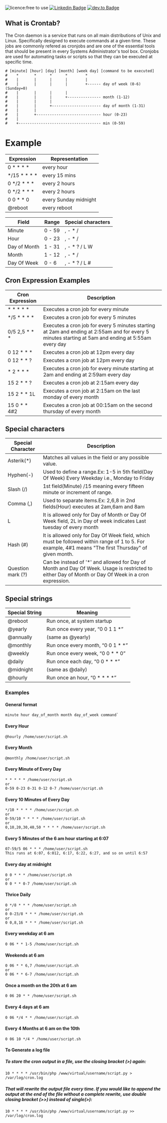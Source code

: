 ![licence:free to use](https://img.shields.io/badge/licence-free--to--use-blue)  [![Linkedin Badge](https://img.shields.io/badge/-gurpreetsingh89-blue?style=flat&logo=Linkedin&logoColor=white&link=https://www.linkedin.com/in/gurpreetsingh89/)](https://www.linkedin.com/in/gurpreetsingh89/)  [![dev.to Badge](https://img.shields.io/badge/-@gurpreetsingh-000000?style=flat&labelColor=000000&logo=dev.to&link=https://dev.to/gurpreetsingh)](https://dev.to/gurpreetsingh) 


## What is Crontab?
The Cron daemon is a service that runs on all main distributions of Unix and Linux. Specifically designed to execute commands at a given time. These jobs are commonly refered as cronjobs and are one of the essential tools that should be present in every Systems Administrator's tool box. Cronjobs are used for automating tasks or scripts so that they can be executed at specific time.

```
# [minute] [hour] [day] [month] [week day] [command to be executed]
#    *       *      *      *        *
#    |       |      |      |        |
#    |       |      |      |        +------ day of week (0-6) (Sunday=0)
#    |       |      |      |
#    |       |      |      +--------------- month (1-12)
#    |       |      |
#    |       |      +---------------------- day of month (1-31)
#    |       |
#    |       +----------------------------- hour (0-23)
#    |
#    +------------------------------------- min (0-59)
```


# Example
|Expression | Representation |
|-------|--------|
| 0 * * * *	  |      every hour |
| */15 * * * *	|    every 15 mins |
| 0 */2 * * *	   |   every 2 hours |
| 0 */2 * * *	   |   every 2 hours |
| 0 0 * * 0	      |  every Sunday midnight 
| @reboot	        |  every reboot |



|Field	| Range	| Special characters|
|-------|--------|------------------|
| Minute	| 0 - 59	|, - * / |
| Hour	|0 - 23	|, - * / |
| Day of Month	|1 - 31	|, - * ? / L W |
| Month	|1 - 12	|, - * / |
| Day Of Week	|0 - 6	|, - * ? / L # |



## Cron Expression Examples
| Cron Expression	| Description|
|-----------------|------------|
| * * * * *	|Executes a cron job for every minute|
| */5 * * * *	| Executes a cron job for every 5 minutes|
| 0/5 2,5 * * * |	Executes a cron job for every 5 minutes starting at 2am and ending at 2:55am and for every 5 minutes starting at 5am and ending at 5:55am every day|
| 0 12 * * *	| Executes a cron job at 12pm every day|
| 0 12 * * ?	| Executes a cron job at 12pm every day|
| * 2 * * *	| Executes a cron job for every minute starting at 2am and ending at 2:59am every day|
| 15 2 * * ?	|Executes a cron job at 2:15am every day|
| 15 2 * * 1L	| Executes a cron job at 2:15am on the last monday of every month|
| 15 0 * * 4#2 |	Executes a cron job at 00:15am on the second thursday of every month|




## Special characters
|Special Character |	Description |
|-------|-------------------------|
|Asterik(*)	 | Matches all values in the field or any possible value.|
| Hyphen(-)	| Used to define a range.Ex: 1-5 in 5th field(Day Of Week) Every Weekday i.e., Monday to Friday|
|Slash (/)	| 1st field(Minute) /15 meaning every fifteen minute or increment of range.|
|Comma (,)	| Used to separate items.Ex: 2,6,8 in 2nd fields(Hour) executes at 2am,6am and 8am|
|L	| It is allowed only for Day of Month or Day Of Week field, 2L in Day of week indicates Last tuesday of every month|
|Hash (#)	| It is allowed only for Day Of Week field, which must be followed within range of 1 to 5. For example, 4#1 means "The first Thursday" of given month.|
|Question mark (?)	| Can be instead of '*' and allowed for Day of Month and Day Of Week. Usage is restricted to either Day of Month or Day Of Week in a cron expression.|


## Special strings

|Special String	| Meaning|
|-------|-------------------------|
|@reboot	|Run once, at system startup|
|@yearly	|Run once every year, “0 0 1 1 *”|
|@annually|	(same as @yearly)|
|@monthly|	Run once every month, “0 0 1 * *”|
|@weekly|	Run once every week, “0 0 * * 0”|
|@daily	|Run once each day, “0 0 * * *”|
|@midnight	|(same as @daily)|
|@hourly	|Run once an hour, “0 * * * *”|


### Examples

#### General format 
```
minute hour day_of_month month day_of_week command`
```

#### Every Hour

```
@hourly /home/user/script.sh
```

#### Every Month
```
@monthly /home/user/script.sh
```

#### Every Minute of Every Day
```
* * * * * /home/user/script.sh
or
0-59 0-23 0-31 0-12 0-7 /home/user/script.sh
```

#### Every 10 Minutes of Every Day
```
*/10 * * * * /home/user/script.sh
or
0-59/10 * * * * /home/user/script.sh
or
0,10,20,30,40,50 * * * * /home/user/script.sh
```

#### Every 5 Minutes of the 6 am hour starting at 6:07
```
07-59/5 06 * * * /home/user/script.sh
This runs at 6:07, 6:012, 6:17, 6:22, 6:27, and so on until 6:57
```

#### Every day at midnight
```
0 0 * * * /home/user/script.sh
or
0 0 * * 0-7 /home/user/script.sh
```

#### Thrice Daily
```
0 */8 * * * /home/user/script.sh
or
0 0-23/8 * * * /home/user/script.sh
or
0 0,8,16 * * * /home/user/script.sh

```

#### Every weekday at 6 am
```
0 06 * * 1-5 /home/user/script.sh
```

#### Weekends at 6 am
```
0 06 * * 6,7 /home/user/script.sh
or
0 06 * * 6-7 /home/user/script.sh
```

#### Once a month on the 20th at 6 am
```
0 06 20 * * /home/user/script.sh
```

#### Every 4 days at 6 am
```
0 06 */4 * * /home/user/script.sh
```

#### Every 4 Months at 6 am on the 10th
```
0 06 10 */4 * /home/user/script.sh
```

#### To Generate a log file
##### To store the cron output in a file, use the closing bracket (>) again:
```
10 * * * * /usr/bin/php /www/virtual/username/script.py > /var/log/cron.log
```
##### That will rewrite the output file every time. If you would like to append the output at the end of the file without a complete rewrite, use double closing bracket (>>) instead of single(>):
```
10 * * * * /usr/bin/php /www/virtual/username/script.py >> /var/log/cron.log
```





